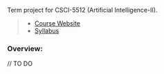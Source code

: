 Term project for CSCI-5512 (Artificial Intelligence-II).

> - [Course Website](http://www-users.cselabs.umn.edu/classes/Spring-2019/csci5512/index.php)
> - [Syllabus](http://www-users.cselabs.umn.edu/classes/Spring-2019/csci5512/index.php?page=syllabus)

### Overview: 

// TO DO

